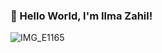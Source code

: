 ###  👋 Hello World, I'm Ilma Zahil!
![IMG_E1165](https://user-images.githubusercontent.com/66563618/111419206-10243680-870f-11eb-8220-c11a429a5e87.JPG)







